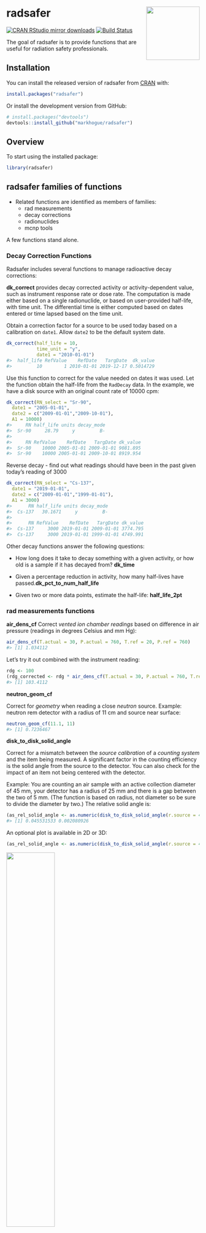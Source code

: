 
<!-- README.md is generated from README.Rmd. Please edit that file -->

# radsafer <img src='man/figures/radsafer.png' align="right" height="139" />

[![CRAN RStudio mirror
downloads](https://cranlogs.r-pkg.org/badges/last-month/radsafer?color=blue)](https://r-pkg.org/pkg/radsafer)
[![Build
Status](https://travis-ci.org/markhogue/radsafer.svg?branch=master)](https://travis-ci.org/markhogue/radsafer)

The goal of radsafer is to provide functions that are useful for
radiation safety professionals.

## Installation

You can install the released version of radsafer from
[CRAN](https://CRAN.R-project.org) with:

``` r
install.packages("radsafer")
```

Or install the development version from GitHub:

``` r
# install.packages("devtools")
devtools::install_github("markhogue/radsafer")
```

## Overview

To start using the installed package:

``` r
library(radsafer)
```

## radsafer families of functions

  - Related functions are identified as members of families:
      - rad measurements
      - decay corrections
      - radionuclides
      - mcnp tools

A few functions stand alone.

### Decay Correction Functions

Radsafer includes several functions to manage radioactive decay
corrections:

**dk\_correct** provides decay corrected activity or activity-dependent
value, such as instrument response rate or dose rate. The computation is
made either based on a single radionuclide, or based on user-provided
half-life, with time unit. The differential time is either computed
based on dates entered or time lapsed based on the time unit.

Obtain a correction factor for a source to be used today based on a
calibration on `date1`. Allow `date2` to be the default system date.

``` r
dk_correct(half_life = 10,
           time_unit = "y",
           date1 = "2010-01-01")
#>  half_life RefValue    RefDate   TargDate  dk_value
#>         10        1 2010-01-01 2019-12-17 0.5014729
```

Use this function to correct for the value needed on dates it was used.
Let the function obtain the half-life from the `RadDecay` data. In the
example, we have a disk source with an original count rate of 10000 cpm:

``` r
dk_correct(RN_select = "Sr-90",
  date1 = "2005-01-01",
  date2 = c("2009-01-01","2009-10-01"),
  A1 = 10000)
#>     RN half_life units decay_mode
#>  Sr-90     28.79     y         B-
#> 
#>     RN RefValue    RefDate   TargDate dk_value
#>  Sr-90    10000 2005-01-01 2009-01-01 9081.895
#>  Sr-90    10000 2005-01-01 2009-10-01 8919.954
```

Reverse decay - find out what readings should have been in the past
given today’s reading of 3000

``` r
dk_correct(RN_select = "Cs-137", 
  date1 = "2019-01-01", 
  date2 = c("2009-01-01","1999-01-01"), 
  A1 = 3000)
#>      RN half_life units decay_mode
#>  Cs-137   30.1671     y         B-
#> 
#>      RN RefValue    RefDate   TargDate dk_value
#>  Cs-137     3000 2019-01-01 2009-01-01 3774.795
#>  Cs-137     3000 2019-01-01 1999-01-01 4749.991
```

Other decay functions answer the following questions:

  - How long does it take to decay something with a given activity, or
    how old is a sample if it has decayed from? **dk\_time**

  - Given a percentage reduction in activity, how many half-lives have
    passed.**dk\_pct\_to\_num\_half\_life**

  - Given two or more data points, estimate the half-life:
    **half\_life\_2pt**

### rad measurements functions

**air\_dens\_cf** Correct *vented ion chamber readings* based on
difference in air pressure (readings in degrees Celsius and mm Hg):

``` r
air_dens_cf(T.actual = 30, P.actual = 760, T.ref = 20, P.ref = 760)
#> [1] 1.034112
```

Let’s try it out combined with the instrument reading:

``` r
rdg <- 100
(rdg_corrected <- rdg * air_dens_cf(T.actual = 30, P.actual = 760, T.ref = 20, P.ref = 760))
#> [1] 103.4112
```

**neutron\_geom\_cf**

Correct for *geometry* when reading a close *neutron* source. Example:
neutron rem detector with a radius of 11 cm and source near surface:

``` r
neutron_geom_cf(11.1, 11)
#> [1] 0.7236467
```

**disk\_to\_disk\_solid\_angle**

Correct for a mismatch between the *source calibration* of a *counting
system* and the item being measured. A significant factor in the
counting efficiency is the solid angle from the source to the detector.
You can also check for the impact of an item not being centered with the
detector.

Example: You are counting an air sample with an active collection
diameter of 45 mm, your detector has a radius of 25 mm and there is a
gap between the two of 5 mm. (The function is based on radius, not
diameter so be sure to divide the diameter by two.) The relative solid
angle is:

``` r
(as_rel_solid_angle <- as.numeric(disk_to_disk_solid_angle(r.source = 45/2, gap = 20, r.detector = 12.5, runs = 1e4, plot.opt = "n")))
#> [1] 0.045531533 0.002080926
```

An optional plot is available in 2D or 3D:

``` r
(as_rel_solid_angle <- as.numeric(disk_to_disk_solid_angle(r.source = 45/2, gap = 20, r.detector = 12.5, runs = 1e4, plot.opt = "3d")))
```

<img src="man/figures/README-unnamed-chunk-10-1.png" width="50%" />

    #> [1] 0.049646801 0.002166732

Continuing the example: the only calibration source you had available
with the appropriate isotope has an active diameter of 20 mm. Is this a
big deal? Let’s estimate the relative solid angle of the calibration,
then take a ratio of the two.

``` r
(cal_rel_solid_angle <- disk_to_disk_solid_angle(r.source = 20, gap = 20, r.detector = 12.5, runs = 1e4, plot.opt = "n"))
#>    mean_eff         SEM
#>  0.05418621 0.002261587
```

Correct for the mismatch:

``` r
(cf <- cal_rel_solid_angle / as_rel_solid_angle)
#>  mean_eff      SEM
#>  1.091434 1.043778
```

This makes sense - the air sample has particles originating outside the
source radius, so more of them will be lost, thus an adjustment is
needed for the activity measurement.

**scaler\_sim**

*Scaler counts*: obtain quick distributions for parameters of interest:

``` r
scaler_sim(true_bkg = 50, true_samp = 10, ct_time = 20, trials = 1e5)
```

<img src="man/figures/README-unnamed-chunk-13-1.png" width="50%" />

**rate\_meter\_sim**

*Rate meters*: In the ratemeter simulation, readings are plotted once
per second for a default time of 600 seconds. The meter starts with a
reading of zero and builds up based on the time constant. Resolution
uncertainty is established to express the uncertainty from reading an
analog scale, including the instability of its readings. Many standard
references identify the precision or resolution uncertainty of analog
readings as half of the smallest increment. This should be considered
the single coverage uncertainty for a very stable reading. When a
reading is not very stable, evaluation of the reading fluctuation is
evaluated in terms of numbers of scale increments covered by meter
indication over a reasonable evaluation period. Example with default
time constant:

``` r
rate_meter_sim(cpm_equilibrium = 270, meter_scale_increments = seq(100, 1000, 20))
```

<img src="man/figures/README-unnamed-chunk-14-1.png" width="50%" />

To estimate *time constant*, use `tau.estimate`

### Stay-time computation

Given a dose rate, dose allowed, and a safety margin (default = 20%),
calculate stay time with: `stay_time`

``` r
stay_time(dose_rate = 120, dose_allowed = 100, margin =  20)
#> [1] "Time allowed is 40 minutes"
#> [1] 40
```

### mcnp tools functions

If you create MCNP inputs, these functions may be helpful:

**mcnp\_si\_sp\_RD** Obtain emission data from the RadData package and
write to a file for use with the radiation transport code, MCNP.

**mcnp\_si\_sp\_hist**

  - Create an *energy distribution* from histogram data with:
    `mcnp_si_sp_hist` Or use `mcnp_si_sp_hist_scan` to quickly copy and
    paste data interactively.

**mcnp\_matrix\_rotations**

  - Determine the entries needed for MCNP *coordinate transformation
    rotation*

**mcnp\_cone\_angle**

  - Quickly obtain the *cone angle* entry

**mcnp\_plot\_out\_spec**

For *MCNP outputs*, plot the results of a tally with *energy bins*.
Either first save your data to a text file, or copy and paste it using
`mcnp_scan2spec.df`. Then plot it using your favorite method, or do a
quick plot with `mcnp_plot_out_spec`:

``` r
mcnp_plot_out_spec(photons_cs137_hist, 'example Cs-137 well irradiator')
```

### radionuclides

Search by alpha, beta, photon or use the general screen option.

`search_phot_by_E` allows screening based on energy, half-life, and
minimum probability. Also available are `search_alpha_by_E`,
`search_beta_by_E`, and `bin_screen_phot`. `bin_screen_phot` allows
limiting searches to radionuclides with emissions in an energy bin of
interest with additional filters for not having photons in other
specified energy bins. Results for all these search functions may be
plotted with `RN_plt`.

Here’s a search for photon energy between 0.99 and 1.01 MeV, half-life
between 13 and 15 minutes, and probability at least 1e-4

``` r
search_results <- search_phot_by_E(0.99, 1.01, 13 * 60, 15 * 60, 1e-4)
```

| RN     | code\_AN |  E\_MeV |      prob | half\_life | units | decay\_constant |
| :----- | :------- | ------: | --------: | ---------: | :---- | --------------: |
| Pr-136 | G        | 0.99100 | 0.0016768 |      13.10 | m     |       0.0008819 |
| Pr-136 | G        | 1.00070 | 0.0503040 |      13.10 | m     |       0.0008819 |
| Re-178 | G        | 1.00440 | 0.0057600 |      13.20 | m     |       0.0008752 |
| Pr-147 | G        | 0.99597 | 0.0083220 |      13.40 | m     |       0.0008621 |
| Xe-138 | G        | 0.99680 | 0.0006300 |      14.08 | m     |       0.0008205 |
| Nb-88  | G        | 0.99760 | 0.0041000 |      14.50 | m     |       0.0007967 |
| Mo-101 | G        | 1.00740 | 0.0017300 |      14.61 | m     |       0.0007907 |
| Sm-140 | G        | 0.99990 | 0.0012000 |      14.82 | m     |       0.0007795 |

``` r
RN_plt(spec_0.1_0.3)
```

<img src="man/figures/README-unnamed-chunk-20-1.png" width="100%" />

The `RN_index_screen` function helps find a radionuclide of interest
based on decay mode, half-life, and total emission energy.

In this example, we search for radionuclides decaying by spontaneous
fission with half-lives between 6 months and 2 years.

``` r
RNs_selected <- RN_index_screen(dk_mode = "SF", min_half_life_seconds = 0.5 * 3.153e7, max_half_life_seconds = 2 * 3.153e7)
```

| RN     | half\_life | units |
| :----- | ---------: | :---- |
| Es-254 |      275.7 | d     |
| Cf-248 |      334.0 | d     |

Other radionuclides family functions:

  - Provide specific activity **RN\_Spec\_Act**

  - Where did this radionuclide decay from? **RN\_find\_parent**
